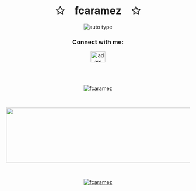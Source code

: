 <p align="center">
    <h1 align="center">✩&emsp;fcaramez&emsp;✩</h1>
</p>
<p align="center">
    <img alt="auto type" src="https://readme-typing-svg.herokuapp.com/?lines=Fullstack+Developer&font=Fira%20Code&color=%23D62F79&center=true&width=280&height=50">
</p>

<h3 align="center">Connect with me:</h3>
<p align="center">
  <a href="https://www.linkedin.com/in/fcaramez" target="_blank"><img align="center"
      src="https://raw.githubusercontent.com/rahuldkjain/github-profile-readme-generator/master/src/images/icons/Social/linked-in-alt.svg"
      alt="adam pithewan" height="30" width="40" /></a> 
</p>
<br>
<br>

<p align="center" ><img align="center"
    src="https://github-readme-stats.vercel.app/api/top-langs?username=fcaramez&show_icons=true&locale=en&bg_color=0d1117&text_color=ffffff&layout=compact"
    alt="fcaramez" 
    bg_color=#808080/></p>
<br>
<p align="center" > <a align="center" href="https://codetrace.com/users/fcaramez"><img src="https://codetrace.com/widget/fcaramez" width="620" height="150" /></a></p>
<br>
<p align="center" target="_blank" >
    <a href="https://www.codewars.com/users/fcaramez" >
    <img align="center"
    src="https://www.codewars.com/users/fcaramez/badges/large"
    alt="fcaramez" 
    bg_color=#808080/>
    </a>
</p>
